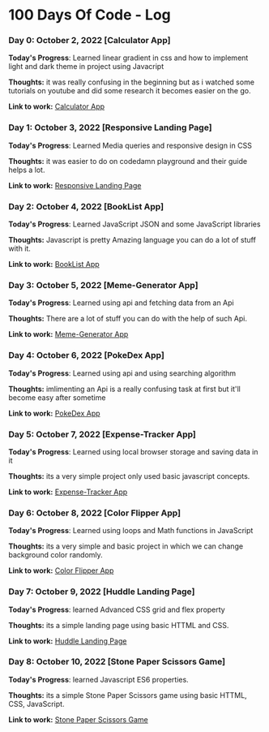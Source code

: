 # 100 Days Of Code - Log

### Day 0: October 2, 2022 [Calculator App]

**Today's Progress**: Learned linear gradient in css and how to implement light and dark theme in project using Javacript

**Thoughts:** it was really confusing in the beginning but as i watched some tutorials on youtube and did some research it becomes easier on the go.

**Link to work:** [Calculator App](https://vinaykishor19.github.io/calculator/)

### Day 1: October 3, 2022 [Responsive Landing Page]

**Today's Progress**: Learned Media queries and responsive design in CSS

**Thoughts:** it was easier to do on codedamn playground and their guide helps a lot.

**Link to work:** [Responsive Landing Page](https://vinaykishor19.github.io/Responsive-landing-page/)

### Day 2: October 4, 2022 [BookList App]

**Today's Progress**: Learned JavaScript JSON and some JavaScript libraries

**Thoughts:** Javascript is pretty Amazing language you can do a lot of stuff with it.

**Link to work:** [BookList App](https://vinaykishor19.github.io/BookList-App.github.io/)

### Day 3: October 5, 2022 [Meme-Generator App]

**Today's Progress**: Learned using api and fetching data from an Api

**Thoughts:** There are a lot of stuff you can do with the help of such Api.

**Link to work:** [Meme-Generator App](https://vinaykishor19.github.io/Meme-Generator/)

### Day 4: October 6, 2022 [PokeDex App]

**Today's Progress**: Learned using api and using searching algorithm

**Thoughts:** imlimenting an Api is a really confusing task at first but it'll become easy after sometime

**Link to work:** [PokeDex App](https://vinaykishor19.github.io/PokeDex/)

### Day 5: October 7, 2022 [Expense-Tracker App]

**Today's Progress**: Learned using local browser storage and saving data in it

**Thoughts:** its a very simple project only used basic javascript concepts.

**Link to work:** [Expense-Tracker App](https://vinaykishor19.github.io/Expense-Tracker-App/)

### Day 6: October 8, 2022 [Color Flipper App]

**Today's Progress**: Learned using loops and Math functions in JavaScript

**Thoughts:** its a very simple and basic project in which we can change background color randomly.

**Link to work:** [Color Flipper App](https://vinaykishor19.github.io/Color-Flipper/hex.html)

### Day 7: October 9, 2022 [Huddle Landing Page]

**Today's Progress**: learned Advanced CSS grid and flex property

**Thoughts:** its a simple landing page using basic HTTML and CSS.

**Link to work:** [Huddle Landing Page](https://vinaykishor19.github.io/landingpage.github.io/)

### Day 8: October 10, 2022 [Stone Paper Scissors Game]

**Today's Progress**: learned Javascript ES6 properties.

**Thoughts:** its a simple Stone  Paper Scissors game using basic HTTML, CSS, JavaScript.

**Link to work:** [Stone Paper Scissors Game](https://vinaykishor19.github.io/STPgame.github.io/)

